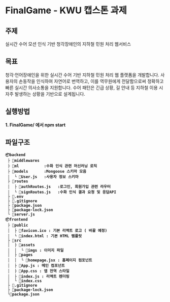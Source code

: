 # FinalGame - KWU 캡스톤 과제

## 주제
실시간 수어 모션 인식 기반 청각장애인의 지하철 민원 처리 웹서비스

## 목표
청각·언어장애인을 위한 실시간 수어 기반 지하철 민원 처리 웹 플랫폼을 개발합니다. 사용자의 손동작을 인식하여 자연어로 번역하고, 이를 역무원에게 전달함으로써 정확하고 빠른 실시간 의사소통을 지원합니다. 수어 패턴은 긴급 상황, 길 안내 등 지하철 이용 시 자주 발생하는 상황을 기반으로 설계됩니다.

## 실행방법
<strong> 1. FinalGame/ 에서 npm start </string>
   
## 파일구조
```
📦backend
 ├ 📂middlewares 
 ├ 📂ml           :수화 인식 관련 머신러닝 로직
 ├ 📂models       :Mongoose 스키마 모음
 │  └ 📜User.js   :사용자 정보 스키마
 ├ 📂routes              
 │  ├ 📜authRoutes.js   :로그인, 회원가입 관련 라우터
 │  └ 📜signRoutes.js   :수화 인식 결과 요청 및 응답API
 ├ 📜.env                 
 ├ 📜.gitignore           
 ├ 📜package.json         
 ├ 📜package-lock.json    
 └ 📜server.js 
📦frontend  
 ├ 📂public  
 │  ├ 📜favicon.ico : 기본 리액트 로고 ( 바꿀 예정)   
 │  └ 📜index.html : 기본 HTML 템플릿  
 ├ 📂src  
 │  ├ 📂assets   
 │  │  └ 📂imgs : 이미지 파일   
 │  ├ 📂pages  
 │  │  └ 📜homepage.jsx : 홈페이지 컴포넌트  
 │  ├ 📜App.js : 메인 컴포넌트  
 │  ├ 📜App.css : 앱 전역 스타일  
 │  ├ 📜index.js : 리액트 렌더링  
 │  └ 📜index.css 
 ├ 📜.gitignore 
 ├ 📜package-lock.json 
 └📜package.json  
   
